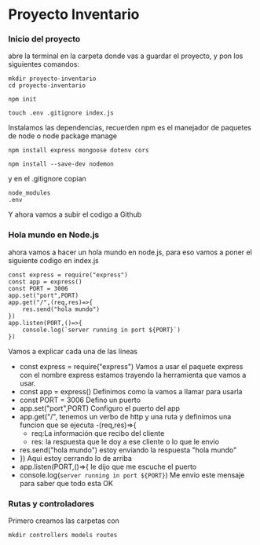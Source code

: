 # Proyecto Inventario
### Inicio del proyecto
abre la terminal en la carpeta donde vas a guardar el proyecto, y pon los siguientes comandos:
```
mkdir proyecto-inventario
cd proyecto-inventario
```
```
npm init
```
```
touch .env .gitignore index.js 
```
Instalamos las dependencias, recuerden npm es el manejador de paquetes de node o node package manage
```
npm install express mongoose dotenv cors
```
```
npm install --save-dev nodemon
```
y en el .gitignore copian 
```
node_modules
.env
```
Y ahora vamos a subir el codigo a Github
### Hola mundo en Node.js
ahora vamos a hacer un hola mundo en node.js, para eso vamos a poner el siguiente codigo en index.js
```
const express = require("express")
const app = express()
const PORT = 3006
app.set("port",PORT)
app.get("/",(req,res)=>{
    res.send("hola mundo")
})
app.listen(PORT,()=>{
    console.log(`server running in port ${PORT}`)
})
```
Vamos a explicar cada una de las lineas
- const express = require("express")
Vamos a usar el paquete express con el nombre express estamos trayendo la herramienta que vamos a usar.
- const app = express()
Definimos como la vamos a llamar para usarla
- const PORT = 3006
Defino un puerto
- app.set("port",PORT)
Configuro el puerto del app
- app.get("/",
tenemos un verbo de http y una ruta y definimos una funcion que se ejecuta 
-(req,res)=>{
    - req:La información que recibo del cliente
    - res: la respuesta que le doy a ese cliente o lo que le envio
- res.send("hola mundo")
estoy enviando la respuesta "hola mundo" 
- })
Aqui estoy cerrando lo de arriba
- app.listen(PORT,()=>{
le dijo que me escuche el puerto
- console.log(`server running in port ${PORT}`)
Me envio este mensaje para saber que todo esta OK

### Rutas y controladores
Primero creamos las carpetas con 
```
mkdir controllers models routes
```